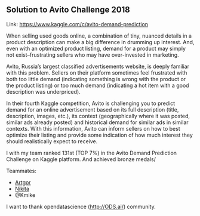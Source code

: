 ## Solution to Avito Challenge 2018

Link: https://www.kaggle.com/c/avito-demand-prediction

When selling used goods online, a combination of tiny, nuanced details in a product description can make a big difference in drumming up interest. And, even with an optimized product listing, demand for a product may simply not exist–frustrating sellers who may have over-invested in marketing.

Avito, Russia’s largest classified advertisements website, is deeply familiar with this problem. Sellers on their platform sometimes feel frustrated with both too little demand (indicating something is wrong with the product or the product listing) or too much demand (indicating a hot item with a good description was underpriced).

In their fourth Kaggle competition, Avito is challenging you to predict demand for an online advertisement based on its full description (title, description, images, etc.), its context (geographically where it was posted, similar ads already posted) and historical demand for similar ads in similar contexts. With this information, Avito can inform sellers on how to best optimize their listing and provide some indication of how much interest they should realistically expect to receive.

I with my team ranked 131st (TOP 7%) in the Avito Demand Prediction Challenge on Kaggle platform. And achieved bronze medals/



Teammates:

* [Artgor](https://github.com/Erlemar/Avito_demand_prediction_2018)
* [Nikita](https://github.com/ML-Person/My-solution-to-Avito-Challenge-2018)
* @Kmike

I want to thank opendatascience (http://ODS.ai/) community.

